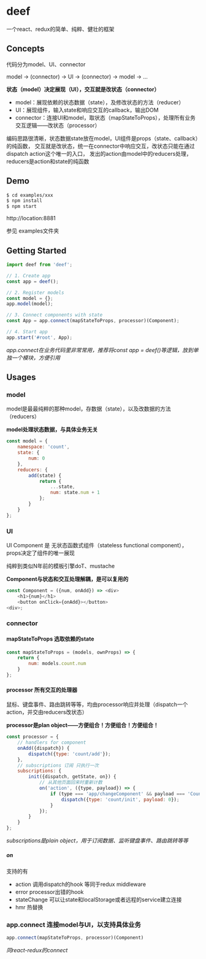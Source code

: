 # deef
一个react、redux的简单、纯粹、健壮的框架

## Concepts
代码分为model、UI、connector

model -> (connector) -> UI -> (connector) -> model -> ...

**状态（model）决定展现（UI），交互就是改状态（connector）**

- model：展现依赖的状态数据（state），及修改状态的方法（reducer）
- UI：展现组件，输入state和响应交互的callback，输出DOM
- connector：连接UI和model，取状态（mapStateToProps），处理所有业务交互逻辑——改状态（processor）

编码思路很清晰，状态数据state放在model，UI组件是props（state、callback）的纯函数，
交互就是改状态，统一在connector中响应交互，改状态只能在通过dispatch action这个唯一的入口，
发出的action由model中的reducers处理，reducers是action和state的纯函数

## Demo

```bash
$ cd examples/xxx
$ npm install
$ npm start
```
http://location:8881

参见 examples文件夹

## Getting Started
```js
import deef from 'deef';

// 1. Create app
const app = deef();

// 2. Register models
const model = {};
app.model(model);

// 3. Connect components with state
const App = app.connect(mapStateToProps, processor)(Component);

// 4. Start app
app.start('#root', App);
```
*app.connect在业务代码里非常常用，推荐将const app = deef()等逻辑，放到单独一个模块，方便引用*

## Usages

### model
model是最最纯粹的那种model，存数据（state），以及改数据的方法（reducers）

**model处理状态数据，与具体业务无关**

```js
const model = {
    namespace: 'count',
    state: {
        num: 0
    },
    reducers: {
        add(state) {
            return {
                ...state,
                num: state.num + 1
            };
        }
    }
};
```

### UI
UI Component 是 无状态函数式组件（stateless functional component），props决定了组件的唯一展现

纯粹到类似N年前的模板引擎doT、mustache

**Component与状态和交互处理解耦，是可以复用的**

```js
const Component = ({num, onAdd}) => <div>
    <h1>{num}</h1>
    <button onClick={onAdd}></button>
<div>;
```

### connector

#### mapStateToProps 选取依赖的state
```js
const mapStateToProps = (models, ownProps) => {
    return {
        num: models.count.num
    }
};
```
#### processor 所有交互的处理器

鼠标、键盘事件、路由跳转等等，均由processor响应并处理（dispatch一个action，并交由reducers改状态）

**processor是plan object——方便组合！方便组合！方便组合！**

```js
const processor = {
    // handlers for component
    onAdd({dispatch}) {
        dispatch({type: 'count/add'});
    },
    // subscriptions 订阅 只执行一次
    subscriptions: {
        init({dispatch, getState, on}) {
            // 从其他页面回来时重新计数
            on('action', ({type, payload}) => {
                if (type === 'app/changeComponent' && payload === 'Count') {
                    dispatch({type: 'count/init', payload: 0});
                }
            });
        }
    }
};
```
*subscriptions是plain object，用于订阅数据、监听键盘事件、路由跳转等等*
 
##### on
支持的有

- action 调用dispatch的hook  等同于redux middleware
- error processor出错的hook
- stateChange 可以让state和localStorage或者远程的service建立连接
- hmr 热替换

### app.connect 连接model与UI，以支持具体业务
```js
app.connect(mapStateToProps, processor)(Component)
```
*同react-redux的connect*
